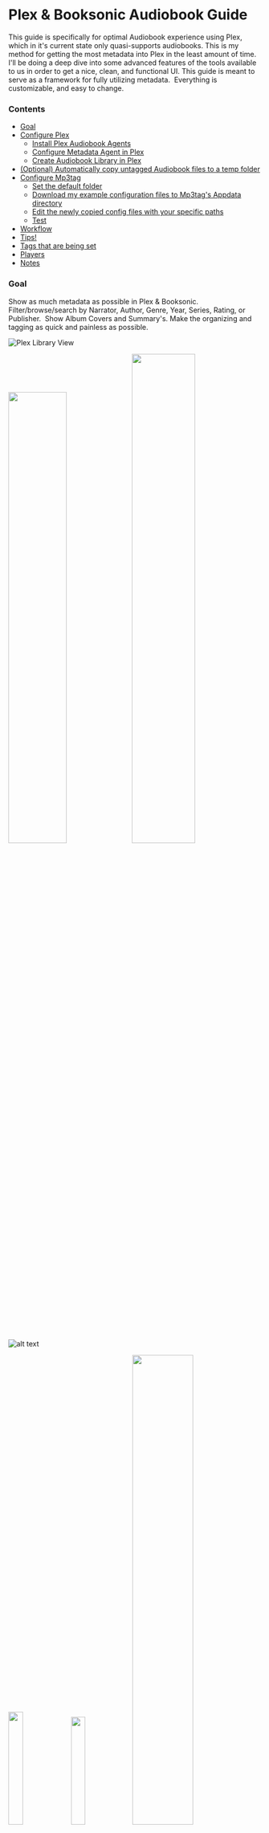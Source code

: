 # Plex & Booksonic Audiobook Guide
This guide is specifically for optimal Audiobook experience using Plex, which in it's current state only quasi-supports audiobooks. This is my method for getting the most metadata into Plex in the least amount of time.  I'll be doing a deep dive into some advanced features of the tools available to us in order to get a nice, clean, and functional UI. This guide is meant to serve as a framework for fully utilizing metadata.  Everything is customizable, and easy to change.

### Contents
* [Goal](https://github.com/seanap/Plex-Audiobook-Guide/blob/master/README.md#goal)
* [Configure Plex](https://github.com/seanap/Plex-Audiobook-Guide/blob/master/README.md#configure-plex)
   * [Install Plex Audiobook Agents](https://github.com/seanap/Plex-Audiobook-Guide/blob/master/README.md#install-metadata-agent-for-plex)
   * [Configure Metadata Agent in Plex](https://github.com/seanap/Plex-Audiobook-Guide/blob/master/README.md#configure-metadata-agent-in-plex)
   * [Create Audiobook Library in Plex](https://github.com/seanap/Plex-Audiobook-Guide/blob/master/README.md#create-audiobook-library-in-plex)
* [(Optional) Automatically copy untagged Audiobook files to a temp folder](https://github.com/seanap/Plex-Audiobook-Guide/blob/master/README.md#optional-automatically-copy-untagged-audiobook-files-to-a-temp-folder)
* [Configure Mp3tag](https://github.com/seanap/Plex-Audiobook-Guide/blob/master/README.md#configure-mp3tag)
  * [Set the default folder](https://github.com/seanap/Plex-Audiobook-Guide/blob/master/README.md#set-the-default-folder-mp3tag-automatically-looks-for-book-files-in)
  * [Download my example configuration files to Mp3tag's Appdata directory](https://github.com/seanap/Plex-Audiobook-Guide/blob/master/README.md#download-my-example-configuration-files-to-mp3tags-appdata-directory)
  * [Edit the newly copied config files with your specific paths](https://github.com/seanap/Plex-Audiobook-Guide/blob/master/README.md#edit-the-newly-copied-config-files-with-your-specific-paths)
  * [Test](https://github.com/seanap/Plex-Audiobook-Guide/blob/master/README.md#test)
* [Workflow](https://github.com/seanap/Plex-Audiobook-Guide/blob/master/README.md#workflow)
* [Tips!](https://github.com/seanap/Plex-Audiobook-Guide/blob/master/README.md#tips)
* [Tags that are being set](https://github.com/seanap/Plex-Audiobook-Guide/blob/master/README.md#tags-that-are-being-set)
* [Players](https://github.com/seanap/Plex-Audiobook-Guide/blob/master/README.md#players)
* [Notes](https://github.com/seanap/Plex-Audiobook-Guide/blob/master/README.md#notes)

### Goal
Show as much metadata as possible in Plex &amp; Booksonic.  Filter/browse/search by Narrator, Author, Genre, Year, Series, Rating, or Publisher.  Show Album Covers and Summary's. Make the organizing and tagging as quick and painless as possible.  

![Plex Library View](https://i.imgur.com/k4up0ao.jpg)
<p float="left">
  <img src="https://i.imgur.com/C3wgGte.png" width="48%" />
  <img src="https://i.imgur.com/YHqhdhO.png" width="50%" />
</p>

![alt text](https://i.imgur.com/oSfZLHo.png "Booksonic Book Summary")  
<p float="left">
  <img src="https://i.imgur.com/A1IYa5I.png" width="24%" />
  <img src="https://i.imgur.com/eKrH92i.png" width="23.5%" />
  <img src="https://i.imgur.com/HGbPdNM.png" width="49%" />
</p>

<!-- blank line -->
----
<!-- blank line -->
### Configure Plex
#### Install Metadata Agent for Plex
Follow the Instructions [here](https://github.com/seanap/Audiobooks.bundle#installation)
* `https://github.com/seanap/Audiobooks.bundle#installation`

<details>
<summary>Alternate Installation using WebTools Plex Plugin (click to expand)</summary>
<br>

* Install [WebTools 4 Plex v3.0](https://github.com/ukdtom/WebTools.bundle/wiki/Install)  
  * Restart Plex
  * Access WebTools at this URL  
    * `http://<your IP address here>:33400/`
* Install the Audiobook Metadata Agent using WebTools:  
  * In the WebTools page Click `UAS`
  * Enter the following Manual Installation URL
    * `https://github.com/seanap/Audiobooks.bundle`
  * Restart Plex
</details>

#### Configure Metadata Agent in Plex  
* Go to `Settings > Agents > Artist > Audiobooks` Put Local Media Assets above Audiobooks
 ![alt text](https://i.imgur.com/oEKdpmd.png "Artist Agent Config")
* Go to `Settings > Agents > Albums > Audiobooks` Put Local Media Assets above Audiobooks
 ![alt text](https://i.imgur.com/1aKHJeB.png "Album Agent Config")

#### Create Audiobook Library in Plex
 * **General** select `Music`
 * **Add folders** browse to your Audiobook folders
 * **Advanced** set the following:  
   * Album sorting - By Name (This uses the Albumsort tag to keep series together and in order)
   * *UNCHECK* Prefer Local Metadata
   * *CHECK* Store track progress
   * *UNCHECK* Popular Tracks
   * Genres - Embedded tags
   * Album Art - Local Files Only
   * Agent - Audiobooks
<!-- blank line -->
----
<!-- blank line -->
### (Optional) Automatically copy untagged Audiobook files to a temp folder
Optional: This step is only required if you want to preserve the original unedited Audiobook files. This is required if you are seeding torrents, for example from librivox.org.

<details>
<summary>What I want to achieve with this step: (click to expand)</summary>
<br>
I have 3 working directories for my Audiobooks:

* `~/Original` Folder where I keep the un-altered original audio Files  
* `~/temp` Folder where I copy the audio files that need to be processed  
* `~/Audiobooks` Folder where I archive my properly tagged files in the proper folder structure, this is the folder I point Plex at

> Anywhere these folders are referenced, make sure to update to your specific paths

<br>

This Script will:  
* Check every 2min for a new audiobook in the `/original` folder  
* Find only files and folders added to `/original` since the last run  
* Filter files to just Audiofiles (mp3 m4b ogg etc)  
* Copy only the Audiofiles to `/temp`  
* Ignore folder structure, bring everything to the `/temp/*` level  
* If exists do not copy again  
* We will configure Mp3tag to open to the `/temp` folder by default  
* When you run the Mp3tag custom Action (installed/created below), Mp3tag will move the files from `/temp` to `~/Audiobook`

Example:
```
/original
|
+-- /Book1
|   |
|   +-- book1.mp3 (Date: T-1min)
|   +-- book1cover.jpg (Date: T-1min)
|
+-- book2.m4b (Date: T-2min)
+-- book3.m4b (Date: T-1Hr)

RUN SCRIPT (every 2min)

/temp
|
+-- book1.mp3
+-- book2.m4b
```
</details>

<br>

This will automatically copy untagged books from `\Original` to `\temp`, which we will set as the default folder Mp3tag opens to, so all you have to do is open Mp3tag and any books that need processing will be automatically loaded. Expand and follow one of the options below for your OS.

<details>
<summary>[WINDOWS] Monitor /original folder and move untagged audiofiles to /temp: (click to expand)</summary>
<br>

* Download, Install, and Run [Dropit](http://www.dropitproject.com/#download)  
* Download Dropit settings Backup file [BookCopy [v1].zip](https://github.com/seanap/Plex-Audiobook-Guide/raw/master/Dropit/Backup/BookCopy%20%5Bv1%5D.zip)  
* In the System Tray: Right-Click `Dropit` > `Options` > `Various` > `Restore` and **Open** `BookCopy [v1].zip`
<p float="left">
  <img src="https://i.imgur.com/qrEFFQH.png" width="69%" />
  <img src="https://i.imgur.com/DBdlB6k.png" width="30%" />
</p>
* In the `Options` window, go to the `Monitoring` tab and edit `Z:\Original` with your specific folder  
![Update Monitored Folder Path](https://i.imgur.com/evlHN8K.png)  
* Click Save, and OK to close the Options windows  
* Right-Click `Dropit` icon in system tray  
* Click `Associations`
   * Make sure `BookCopy` profile is selected in the bottom drop-down  
* Double-Click `AudiobookCopy` and edit `4. Destination Folder` with your specific `\temp` folder
![Update Destination Folder](https://i.imgur.com/T4HoYQq.png)  
> Test it by Copying an audiofile to /Original. Make sure it's working before moving on

</details>

<details>
<summary>[LINUX] Create a BookCopy script: (click to expand)</summary>
<br>

   * Open Notepad++  
   * Create a new file and name it `BookCopy.sh`  
   * Copy and paste the code below, update your path, and save.  
```
#!/bin/sh
find /full/path/to/Original/ -type f \( -iname \*.m4b -o -iname \*.mp3 -o -iname \*.mp4 -o -iname \*.m4a -o -iname \*.ogg \) -mmin -3 -exec cp -n "{}" /full/path/to/temp/ \;
```
   * Edit cron `crontab -e` add the following line:  
`*/2 * * * * /bin/sh /path/to/BookCopy.sh`  
</details>

<!-- blank line -->
----
<!-- blank line -->
### Configure Mp3tag
* Install, or Upgrade [Mp3tag](https://www.mp3tag.de/en/) to the latest version  

##### Set the default folder Mp3tag automatically looks for book files in.
* `Tools > Options > Directories`  
* Put the full path of the directory with your untagged books in `Favorite directory:`  
* CHECK `start from this directory`  
![alt text](https://i.imgur.com/R2lh1YH.png "Default Directory")  

##### Download my example configuration files to Mp3tag's Appdata directory  
* Download my repo by clicking [Here](https://github.com/seanap/Plex-Audiobook-Guide/archive/master.zip).  
  * Alternatively, click the green 'Code' dropdown button at the top of this Github page and select “Download Zip”.  
* The `Mp3tag` folder will be located in the zip archive. Unzip the archive.  
* Open the `Plex-Audiobook-Guide` folder
* Copy (or move) the `Mp3tag` folder to `C:\Users\your-username-here\Appdata\Roaming` folder  
  * Click `Yes` to merge/overwrite files  

##### Edit the newly copied config files with your specific paths
* Right click the following provided config files and OPEN WITH Notepad++  
  * `%APPDATA%\Mp3tag\data\action\1 m4b.mta` Update lines 3, 15, 22 with the path to your Plex `\Audiobook` folder  
  * `%APPDATA%\Mp3tag\data\action\001.mta` Update lines 3, 15, 22 with the path to your Plex `\Audiobook` folder  
  * `%APPDATA%\Mp3tag\data\action\01.mta` Update lines 3, 15, 22 with the path to your Plex `\Audiobook` folder  
  * `%APPDATA%\Mp3tag\export\001 Generate.mte` Update line 1 with your windows username `C:\Users\your-username-here\...`  
  * `%APPDATA%\Mp3tag\export\desc.mte` Update line 1 with the path to your Plex `\Audiobook` folder  
  * `%APPDATA%\Mp3tag\export\reader.mte` Update line 1 with the path to your Plex `\Audiobook` folder  

<details>
<summary>Alternatively, you can manually create and configure mp3tag to your specific needs (click to expand)</summary>
<br>

##### Install the Audible custom web sources  
  * [Download](https://github.com/seanap/Audible.com-Search-by-Album/archive/master.zip) the custom web source files
  * Drop the `Audible.com#Search by Album.src` file in your `%appdata%\Roaming\Mp3tag\data\sources` folder

##### Cofigure the `Tag Panel`
  * This can be manually adjusted Under `Tools > Options > Tag Panel`  
  ![alt text](https://i.imgur.com/wHdZcHh.png "Tag Panel")

##### Create a custom Action that will Rename, Proper Folder Structure, and Export cover/desc/reader
  * Load an audiobook file in Mp3tag for testing, and select it  
  * Click the Actions menu, select Actions (or `Alt-6`)  
  * Click New, and Label it (eg. 01 - Filename - Folder Structure - Cover in Folder)  
  * Add a New Action `Format Value`  
    * Field = `_FILENAME`  
    * Format String = `C:\path\to\Audiobooks\%albumartist%\%series%\%year% - %album%[ '['%series% %series-part%']']\%album% (%year%) ['['%series% %series-part%']' ]- pt$num(%track%,2)`  
  * Add a New Action `Export Cover to File`  
    * Format String = `%album% (%year%) ['['%series% %series-part%']' ]- cover`  
  * Add a New Action `Export`  
    * Click `New`  
    * Label it `desc`  
    * Edit the `desc.mte` file to only include the following two lines:    
```
$filename(desc.txt,utf-8)
%comment%
```
  * Save `desc.mte`  
    * Set `Export File Name:` as:  
     * `C:\path\to\Audiobooks\%albumartist%\%series%\%year% - %album%[ '['%series% %series-part%']']\desc.txt`
  * Add New Action `Export`  
    * Click `New`  
    * Label it `reader`  
    * Edit the `reader.mte` file to only include the following two lines:  
```
$filename(reader.txt,utf-8)
%composer%
```  
   * Save `reader.mte`  
     * Set `Export File Name:` as:  
      * `C:\path\to\Audiobooks\%albumartist%\%series%\%year% - %album%[ '['%series% %series-part%']']\reader.txt`  

Your New Action should look like this:  
  ![alt text](https://i.imgur.com/SiRhEdU.png "Example Actions")
  ![alt text](https://i.imgur.com/kmOiNqc.png "Custom Action Sequence")
  ![alt text](https://i.imgur.com/YfxJOGj.png "Filename format")
</details>

##### Test
* Put an audiobook file for testing in your `\temp` folder  
* Open Mp3tag and select all files for that book  
* `Ctrl-k` and set/fix the Track Numbering
* Click the Web Sources drop down button, select Audible.com > Search by Album  
   ![alt text](https://i.imgur.com/Q4ySYh2.png "Web Source Select")  
* Click the Action drop down button, select the Action that corresponds with the number of files  
  ![alt text](https://i.imgur.com/knf3ATb.png "Filename-Folder-Cover")  
  You have three different actions to use depending on the number of files the book has;
  * For a single track, use the 1 m4b Action. This Action does *not* append a `-pt01` to the end of the filename.  
  * For 2-99 tracks, use the 01 Action. It will append `-pt01` to the end of the filename.  
  * For 100-999 tracks, use the 001 Action. It will append `-pt001` to the end of the filename.  

<!-- blank line -->
----
<!-- blank line -->
### Workflow  
Now that the hard part of setting everything up is out of the way, this is what your typical workflow will look like moving forward:
> *Mp3tag can only work on one audiobook at a time.*

##### Open Mp3tag
  1. `Ctrl-a` or, Select All tracks of an Audiobook
  2. `Ctrl-k` Set/fix the track numbers
  3. `Ctrl-shift-i` or Click the Web Source (quick) button
![alt text](https://i.imgur.com/AjJbUqE.png "Tag Source")
  4. Click the Action drop down button, select the Action that corresponds with the number of files  
  ![alt text](https://i.imgur.com/knf3ATb.png "Filename-Folder-Cover")
  5. This does not set the Title tag, which Plex uses as the Chapter Name.  There are two easy options to set this:  
      * Click the `Filename - Tag` button, `Format String=` `%Title%`, this will set the Chapter name to the filename.  
      * Click the Action drop down and select `Chapter %track%` which will give you a generic "Chapter 1, Chapter 2, ..."  
<!-- blank line -->
----
<!-- blank line -->
### Tips!  
   * There are two key board shortcuts that call the Audible Web Source script, which one to use depends on if the Album and Artist tags exist or are accurate.  
      * `Ctrl-i` - Use if there are **no** tags, or if the Album/Artist tags are incorrect or contain junk data that will effect the Audible search. This shortcut will bring up the search and allow you to put exactly what you want to search Audible with, try to keep it as simple as possible with only Album and Author, you can also put the ASIN number in this dialog box to search for a specific book on Audible.  
      * `Ctrl-Shift-i` Use if the Album and Artist tag look to be ok, this will bypass the search input dialog box and bring you straight to the results.   
   * If the Author is also the Narrator make sure you delete the duplicate entry in the Artist field.  The script automatically combines the Author and Narrator (ex. `Peter Clines, Ray Porter`) in the Artist tag, which Plex uses as a "All Artists on this track" tag. Combining these tags for the Artist helps when searching Plex.  
   * Try to only keep 1 cover file in the tag, when the script asks if you want to save the existing cover, say "**No**".  If you happen to like the included cover over Audibles, in the Tag Review screen you can click the "Utils" button (bottom left) and UNCHECK "Save Image to Tag", but *make sure you remember to recheck this on the next book*.  
   * In Plex; If the Audiobook agent matches two different books as the same book, which will look like a duplicate in Plex, Unmatch BOTH books and start by manually matching the incorrect book, then manually re-match the book that was correct.  

<!-- blank line -->
----
<!-- blank line -->
### Tags that are being set
I did a lot of digging into ID3 standards and this was the best way I could come up with to shoehorn Audiobook metadata into mp3 tags.  It certainly isn't perfect, but it does work very nicely for Plex and other Audiobook apps.  These can be changed to fit your particular style by editing the Audible.com#Search by Album.src file in Notepad++.

| mp3tag Tag    | Audible.com Value|
| ------------- | ---------------- |
| `TIT1` (CONTENTGROUP)  | Series, Book #   |
| `TALB` (ALBUM)         | Title            |
| `TIT3` (SUBTITLE)      | Subtitle         |
| `TPE1` (ARTIST)        | Author, Narrator |
| `TPE2` (ALBUMARTIST)   | Author           |
| `TCOM` (COMPOSER)      | Narrator         |
| `TCON` (GENRE)         | Genre1/Genre2    |
| `TYER` (YEAR)          | Copyright Year*  |
| `COMM` (COMMENT)       | Publisher's Summary (MP3) |
| `desc` (DESCRIPTION)   | Publisher's Summary (M4B) |
| `TSOA` (ALBUMSORT)     | If ALBUM only, then %Title%<br>If ALBUM and SUBTITLE, then %Title% - %Subtitle%<br>If Series, then %Series% %Series-part% - %Title% |
| `TDRL` (RELEASETIME)   | Audiobook Release Year |
| `TPUB` (PUBLISHER)     | Publisher        |
| `TCOP` (COPYRIGHT)     | Copyright        |
| `ASIN` (ASIN)          | Amazon Standard Identification Number |
| `POPM` (RATING WMP)    | Audible Rating   |
| `WOAF` (WWWAUDIOFILE)  | Audible Album URL|
| `stik` (ITUNESMEDIATYPE) | M4B Media type = Audiobook |
| `pgap` (ITUNESGAPLESS) | M4B Gapless album = 1 |
| 'shwm' SHOWMOVEMENT    | Show Movement (M4B), if Series then = 1 else blank|
| `MVNM` MOVEMENTNAME    | Series           |
| `MVIN` MOVEMENT        | Series Book #    |
| `TXXX` (SERIES)**      | Series           |
| `TXXX` (SERIES-PART)** | Series Book #    |
| `TXXX` (TMP_GENRE1)**    | Genre 1 |
| `TXXX` (TMP_GENRE2)**    | Genre 2 |
| `CoverUrl`             | Album Cover Art  |
| `TIT2` (TITLE)         | Not Scraped, but used for Chapter Title<br>If no chapter data available set to filename |
   >&ast;*I would prefer Original Pub. year, but Audible is really bad at providing this data*  
   >&ast;&ast;*Custom Tags used as placeholders, To view this tag Tools>Options>Tag Panel>New*

<!-- blank line -->
----
<!-- blank line -->
### Players:
* **iOS**  
    1. [Prologue](https://apps.apple.com/us/app/prologue/id1459223267) - Connects to Plex  
    2. [Play:Sub](https://apps.apple.com/us/app/play-sub-music-streamer/id955329386) - Connects to Booksonic  
* **Android**  
    1. [Chronicle](https://play.google.com/store/apps/details?id=io.github.mattpvaughn.chronicle) - Connects to Plex, just released (limited functionality), aims to be similar to Prologue  
    2. [PlexAmp](https://plexamp.com/) - Connects to Plex, Official Plex audio app, Basic audiobook features but works well enough  
    3. [Booksonic](https://play.google.com/store/apps/details?id=github.popeen.dsub) - Connects to [Booksonic](https://booksonic.org/), has a few quirks but it works  
    4. [Smart](https://play.google.com/store/apps/details?id=ak.alizandro.smartaudiobookplayer) - Local media files only, but tons of great Audiobook specific features  
<!-- blank line -->
----
<!-- blank line -->
### Notes:
Once you have mp3tag, Audiobook metadata agent, and Plex configured the work flow becomes pretty quick and painless, especially when using keyboard shortcuts.   

Following this guide will also give you everything you need for a properly organized Booksonic server.  While Plex doesn't really care about your folder structure beyond `/Audiobook/Author/Book/book.mp3`, Booksonic exclusively uses folder structure for it's organization and it also looks for `cover.jpg`/`desc.txt`/`reader.txt` files (automatically created with the Action script) for additional metadata.

If you have an iOS device use the [Prologue app](https://prologue-app.com/), it is *miles* better than the Plex for iOS app.

For Android devices, I recently started using the updated PlexAmp Android app and it handles Audiobooks much better. It's still not at the same level as Prologue, or a dedicated player like Smart. Pros: It lets you filter/browse by Genre, Narrator, Year, it remembers where you left off very well, it supports Car Play and Android Auto. Cons: Suffers from the 90% marked as Played bug in plex, no sleep timer, requires PlexPass.
